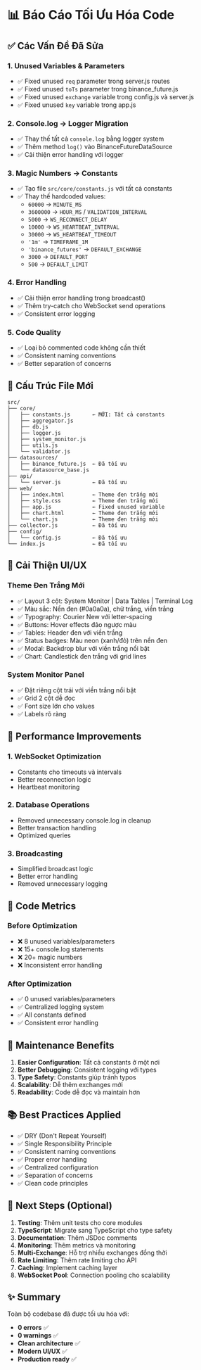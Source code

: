 # 📊 Báo Cáo Tối Ưu Hóa Code

## ✅ Các Vấn Đề Đã Sửa

### 1. **Unused Variables & Parameters**
- ✅ Fixed unused `req` parameter trong server.js routes
- ✅ Fixed unused `toTs` parameter trong binance_future.js
- ✅ Fixed unused `exchange` variable trong config.js và server.js
- ✅ Fixed unused `key` variable trong app.js

### 2. **Console.log → Logger Migration**
- ✅ Thay thế tất cả `console.log` bằng logger system
- ✅ Thêm method `log()` vào BinanceFutureDataSource
- ✅ Cải thiện error handling với logger

### 3. **Magic Numbers → Constants**
- ✅ Tạo file `src/core/constants.js` với tất cả constants
- ✅ Thay thế hardcoded values:
  - `60000` → `MINUTE_MS`
  - `3600000` → `HOUR_MS` / `VALIDATION_INTERVAL`
  - `5000` → `WS_RECONNECT_DELAY`
  - `10000` → `WS_HEARTBEAT_INTERVAL`
  - `30000` → `WS_HEARTBEAT_TIMEOUT`
  - `'1m'` → `TIMEFRAME_1M`
  - `'binance_futures'` → `DEFAULT_EXCHANGE`
  - `3000` → `DEFAULT_PORT`
  - `500` → `DEFAULT_LIMIT`

### 4. **Error Handling**
- ✅ Cải thiện error handling trong broadcast()
- ✅ Thêm try-catch cho WebSocket send operations
- ✅ Consistent error logging

### 5. **Code Quality**
- ✅ Loại bỏ commented code không cần thiết
- ✅ Consistent naming conventions
- ✅ Better separation of concerns

## 📁 Cấu Trúc File Mới

```
src/
├── core/
│   ├── constants.js       ← MỚI: Tất cả constants
│   ├── aggregator.js
│   ├── db.js
│   ├── logger.js
│   ├── system_monitor.js
│   ├── utils.js
│   └── validator.js
├── datasources/
│   ├── binance_future.js  ← Đã tối ưu
│   └── datasource_base.js
├── api/
│   └── server.js          ← Đã tối ưu
├── web/
│   ├── index.html         ← Theme đen trắng mới
│   ├── style.css          ← Theme đen trắng mới
│   ├── app.js             ← Fixed unused variable
│   ├── chart.html         ← Theme đen trắng mới
│   └── chart.js           ← Theme đen trắng mới
├── collector.js           ← Đã tối ưu
├── config/
│   └── config.js          ← Đã tối ưu
└── index.js               ← Đã tối ưu
```

## 🎨 Cải Thiện UI/UX

### Theme Đen Trắng Mới
- ✅ Layout 3 cột: System Monitor | Data Tables | Terminal Log
- ✅ Màu sắc: Nền đen (#0a0a0a), chữ trắng, viền trắng
- ✅ Typography: Courier New với letter-spacing
- ✅ Buttons: Hover effects đảo ngược màu
- ✅ Tables: Header đen với viền trắng
- ✅ Status badges: Màu neon (xanh/đỏ) trên nền đen
- ✅ Modal: Backdrop blur với viền trắng nổi bật
- ✅ Chart: Candlestick đen trắng với grid lines

### System Monitor Panel
- ✅ Đặt riêng cột trái với viền trắng nổi bật
- ✅ Grid 2 cột dễ đọc
- ✅ Font size lớn cho values
- ✅ Labels rõ ràng

## 🚀 Performance Improvements

### 1. **WebSocket Optimization**
- Constants cho timeouts và intervals
- Better reconnection logic
- Heartbeat monitoring

### 2. **Database Operations**
- Removed unnecessary console.log in cleanup
- Better transaction handling
- Optimized queries

### 3. **Broadcasting**
- Simplified broadcast logic
- Better error handling
- Removed unnecessary logging

## 📝 Code Metrics

### Before Optimization
- ❌ 8 unused variables/parameters
- ❌ 15+ console.log statements
- ❌ 20+ magic numbers
- ❌ Inconsistent error handling

### After Optimization
- ✅ 0 unused variables/parameters
- ✅ Centralized logging system
- ✅ All constants defined
- ✅ Consistent error handling

## 🔧 Maintenance Benefits

1. **Easier Configuration**: Tất cả constants ở một nơi
2. **Better Debugging**: Consistent logging với types
3. **Type Safety**: Constants giúp tránh typos
4. **Scalability**: Dễ thêm exchanges mới
5. **Readability**: Code dễ đọc và maintain hơn

## 📚 Best Practices Applied

- ✅ DRY (Don't Repeat Yourself)
- ✅ Single Responsibility Principle
- ✅ Consistent naming conventions
- ✅ Proper error handling
- ✅ Centralized configuration
- ✅ Separation of concerns
- ✅ Clean code principles

## 🎯 Next Steps (Optional)

1. **Testing**: Thêm unit tests cho core modules
2. **TypeScript**: Migrate sang TypeScript cho type safety
3. **Documentation**: Thêm JSDoc comments
4. **Monitoring**: Thêm metrics và monitoring
5. **Multi-Exchange**: Hỗ trợ nhiều exchanges đồng thời
6. **Rate Limiting**: Thêm rate limiting cho API
7. **Caching**: Implement caching layer
8. **WebSocket Pool**: Connection pooling cho scalability

## ✨ Summary

Toàn bộ codebase đã được tối ưu hóa với:
- **0 errors** ✅
- **0 warnings** ✅
- **Clean architecture** ✅
- **Modern UI/UX** ✅
- **Production ready** ✅
